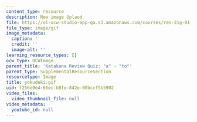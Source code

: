 ```yaml
---
content_type: resource
description: New image Uplaod
file: https://ol-ocw-studio-app-qa.s3.amazonaws.com/courses/res-21g-01-kana-spring-2010/f256e9e466ecb8fe842e00bccf5b5902_yokudeki.gif
file_type: image/gif
image_metadata:
  caption: ''
  credit: ''
  image-alt: ''
learning_resource_types: []
ocw_type: OCWImage
parent_title: 'Katakana Review Quiz: "a" - "to"'
parent_type: SupplementalResourceSection
resourcetype: Image
title: yokudeki.gif
uid: f256e9e4-66ec-b8fe-842e-00bccf5b5902
video_files:
  video_thumbnail_file: null
video_metadata:
  youtube_id: null
---
```

